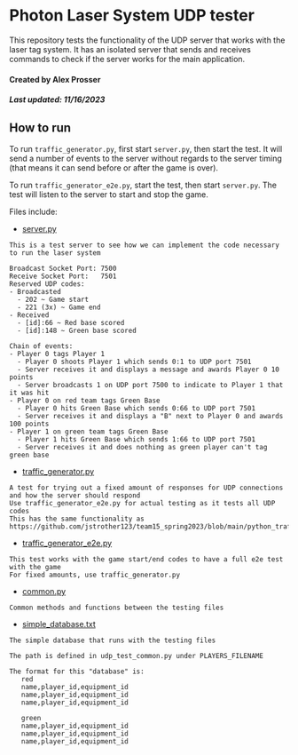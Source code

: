 # Photon Laser System UDP tester

This repository tests the functionality of the UDP server that works with the laser tag system. It has an isolated server that sends and receives commands to check if the server works for the main application.

#### Created by Alex Prosser
##### Last updated: 11/16/2023

## How to run
To run `traffic_generator.py`, first start `server.py`, then start the test. It will send a number of events to the server without regards to the server timing (that means it can send before or after the game is over).

To run `traffic_generator_e2e.py`, start the test, then start `server.py`. The test will listen to the server to start and stop the game.

Files include:
- [server.py](https://github.com/UARK-LaserByte/udp-tests/blob/main/server.py)
```
This is a test server to see how we can implement the code necessary to run the laser system

Broadcast Socket Port: 7500
Receive Socket Port:   7501
Reserved UDP codes:
- Broadcasted
  - 202 ~ Game start
  - 221 (3x) ~ Game end
- Received
  - [id]:66 ~ Red base scored
  - [id]:148 ~ Green base scored

Chain of events:
- Player 0 tags Player 1
  - Player 0 shoots Player 1 which sends 0:1 to UDP port 7501
  - Server receives it and displays a message and awards Player 0 10 points
  - Server broadcasts 1 on UDP port 7500 to indicate to Player 1 that it was hit
- Player 0 on red team tags Green Base
  - Player 0 hits Green Base which sends 0:66 to UDP port 7501
  - Server receives it and displays a "B" next to Player 0 and awards 100 points
- Player 1 on green team tags Green Base
  - Player 1 hits Green Base which sends 1:66 to UDP port 7501
  - Server receives it and does nothing as green player can't tag green base
```
- [traffic_generator.py](https://github.com/UARK-LaserByte/udp-tests/blob/main/traffic_generator_0.py)
```
A test for trying out a fixed amount of responses for UDP connections and how the server should respond
Use traffic_generator_e2e.py for actual testing as it tests all UDP codes
This has the same functionality as https://github.com/jstrother123/team15_spring2023/blob/main/python_trafficgenarator.py
```
- [traffic_generator_e2e.py](https://github.com/UARK-LaserByte/udp-tests/blob/main/traffic_generator_1.py)
```
This test works with the game start/end codes to have a full e2e test with the game
For fixed amounts, use traffic_generator.py
```
- [common.py](https://github.com/UARK-LaserByte/udp-tests/blob/main/udp_test_common.py)
```
Common methods and functions between the testing files
```
- [simple_database.txt](https://github.com/UARK-LaserByte/udp-tests/blob/main/simple_database.txt)
```
The simple database that runs with the testing files

The path is defined in udp_test_common.py under PLAYERS_FILENAME

The format for this "database" is:
   red
   name,player_id,equipment_id
   name,player_id,equipment_id
   name,player_id,equipment_id

   green
   name,player_id,equipment_id
   name,player_id,equipment_id
   name,player_id,equipment_id
```